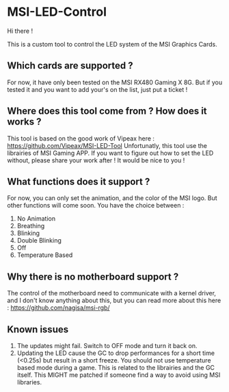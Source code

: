 # MSI-LED-Control

Hi there ! 

This is a custom tool to control the LED system of the MSI Graphics Cards. 


## Which cards are supported ? 

For now, it have only been tested on the MSI RX480 Gaming X 8G. But if you tested it and you want to add your's on the list, just put a ticket !

## Where does this tool come from ? How does it works ? 

This tool is based on the good work of Vipeax here : https://github.com/Vipeax/MSI-LED-Tool
Unfortunatly, this tool use the librairies of MSI Gaming APP. If you want to figure out how to set the LED without, please share your work after ! It would be nice to you !

## What functions does it support ? 

For now, you can only set the animation, and the color of the MSI logo. But other functions will come soon.
You have the choice between : 
1. No Animation
2. Breathing
3. Blinking
4. Double Blinking
5. Off
6. Temperature Based

## Why there is no motherboard support ? 

The control of the motherboard need to communicate with a kernel driver, and I don't know anything about this, but you can read more about this here : https://github.com/nagisa/msi-rgb/

## Known issues
1. The updates might fail. Switch to OFF mode and turn it back on.
2. Updating the LED cause the GC to drop performances for a short time (<0.25s) but result in a short freeze. You should not use temperature based mode during a game. This is related to the librairies and the GC itself. This MIGHT me patched if someone find a way to avoid using MSI libraries.
